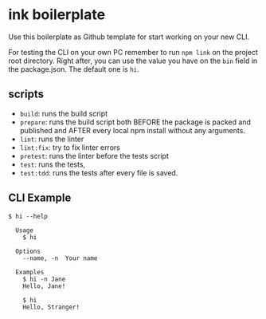 # ink boilerplate

Use this boilerplate as Github template for start working on your new CLI.

For testing the CLI on your own PC remember to run `npm link` on the project root directory. Right after, you can use the value you have on the `bin` field in the package.json. The default one is `hi`.

## scripts

- `build`: runs the build script
- `prepare`:  runs the build script both BEFORE the package is packed and published and AFTER every local npm install without any arguments.
- `lint`: runs the linter
- `lint:fix`: try to fix linter errors
- `pretest`: runs the linter before the tests script
- `test`: runs the tests,
- `test:tdd`: runs the tests after every file is saved.

## CLI Example

```
$ hi --help

  Usage
    $ hi

  Options
    --name, -n  Your name

  Examples
    $ hi -n Jane
    Hello, Jane!

    $ hi
    Hello, Stranger!
```
